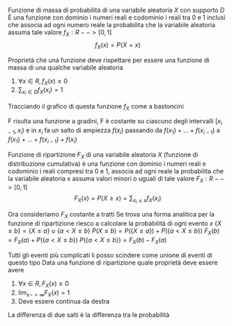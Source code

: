 Funzione di massa di probabilità di una variabile aleatoria $X$ con supporto $D$
È una funzione con dominio i numeri reali e codominio i reali tra 0 e 1 inclusi che associa ad ogni numero reale la probabilita che la variabile aleatoria assuma tale valore
$f_X : R --> [0, 1]$
$$f_X(x) = P(X = x)$$

Proprietà che una funzione deve rispettare per essere una funzione di massa di una qualche variabile aleatoria
1. $\forall x \in R, f_X(x) \geq 0$
2. $\sum_{x_i \in D} f_X(x_i)=1$

Tracciando il grafico di questa funzione $f_X$ come a bastoncini

F risulta una funzione a gradini, F è costante su ciascuno degli intervalli $[x_{i-1}, x_i)$ e in $x_i$ fa un salto di ampiezza $f(x_i)$ passando da $f(x_1) + …+ f(x_{i-1})$ a $f(x_1) + … + f(x_{i-1}) + f(x_i)$

Funzione di ripartizione $F_X$ di una variabile aleatoria $X$ (funzione di distribuzione cumulativa) è una funzione con dominio i numeri reali e codominio i reali compresi tra 0 e 1, associa ad ogni reale la probabilita che la variabile aleatoria x assuma valori minori o uguali di tale valore
$F_X : R --> [0, 1]$
$$F_X(x) = P(X \geq x) = \sum_{x_i\leq x} f_X(x_i)$$

Ora consideriamo $F_X$ costante a tratti
Se trova una forma analitica per la funzione di ripartizione riesco a calcolare la probabilità di ogni evento $x$
$\{X \leq b\} = \{X \leq a\} \cup \{a < X \leq b\}$
$P(X \leq b) = P(\{X \leq a\}) + P(\{a < X \leq b\})$
$F_X(b) = F_X(a) + P(\{a < X \leq b\})$
$P(\{a < X \leq b\}) = F_X(b) - F_X(a)$

Tutti gli eventi più complicati li posso scindere come unione di eventi di questo tipo
Data una funzione di ripartizione quale proprietà deve essere avere
1. $\forall x \in R, F_X(x)\geq 0$
2. $\lim_{x->\infty}F_X(x)=1$
3. Deve essere continua da destra

La differenza di due salti è la differenza tra le probabilità